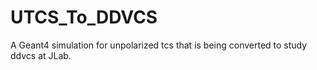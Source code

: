 # UTCS_To_DDVCS
A Geant4 simulation for unpolarized tcs that is being converted to study ddvcs at JLab.

